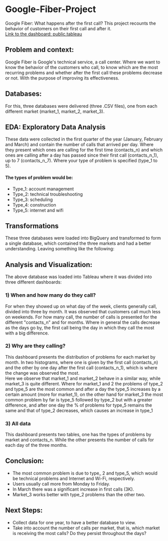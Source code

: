 # Google-Fiber-Project
Google Fiber: What happens after the first call?
This project recounts the behavior of customers on their first call and after it.  
[Link to the dashboard: public.tableau](https://public.tableau.com/views/GoogleFiberCase/WHY_1?:language=es-ES&:sid=&:display_count=n&:origin=viz_share_link)

## Problem and context:
Google Fiber is Google's technical service, a call center. Where we want to know the behavior of the customers who call, to know which are the most recurring problems and whether after the first call these problems decrease or not. With the purpose of improving its effectiveness.

## Databases:
For this, three databases were delivered (three .CSV files), one from each different market (market_1, market_2, market_3).

## EDA: Exploratory Data Analysis
These data were collected in the first quarter of the year (January, February and March) and contain the number of calls that arrived per day. Where they present which ones are calling for the first time (contacts_n) and which ones are calling after a day has passed since their first call (contacts_n_1), up to 7 (contacts_n_7). Where your type of problem is specified (type_1 to 5).
#### The types of problem would be:
- Type_1: account management
- Type_2: technical troubleshooting
- Type_3: scheduling
- Type_4: construction
- Type_5: internet and wifi

## Transformations
These three databases were loaded into BigQuery and transformed to form a single database, which contained the three markets and had a better understanding. Leaving something like the following:

## Analysis and Visualization:
The above database was loaded into Tableau where it was divided into three different dashboards:
### 1) When and how many do they call?
For when they showed up on what day of the week, clients generally call, divided into three by month. It was observed that customers call much less on weekends.
For how many call, the number of calls is presented for the different "contacts_n" and for months. Where in general the calls decrease as the days go by, the first call being the day in which they call the most with a big difference.

### 2) Why are they calling?
This dashboard presents the distribution of problems for each market by month. In two histograms, where one is given by the first call (contacts_n) and the other by one day after the first call (contacts_n_1), which is where the change was observed the most.  
Here we observe that market_1 and market_2 behave in a similar way, while market_3 is quite different. Where for market_1 and 2 the problems of type_2 and type_5 are the most common and after a day the type_5 increases by a certain amount (more for market_1), on the other hand for market_3 the most common problem by far is type_5 followed by type_2 but with a greater difference, and after one day the % of problems for type_5 remains the same and that of type_2 decreases, which causes an increase in type_1

### 3) All data
This dashboard presents two tables, one has the types of problems by market and contacts_n. While the other presents the number of calls for each day of the three months.

## Conclusion:
- The most common problem is due to type_ 2 and type_5, which would be technical problems and Internet and Wi-Fi, respectively.
- Users usually call more from Monday to Friday.
- In March there was a significant increase in first calls (3K).
- Market_3 works better with type_2 problems than the other two.

## Next Steps:
- Collect data for one year, to have a better database to view.
- Take into account the number of calls per market, that is, which market is receiving the most calls? Do they persist throughout the days?
